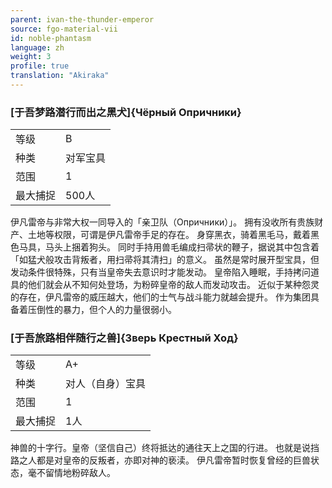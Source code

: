 ```yaml
---
parent: ivan-the-thunder-emperor
source: fgo-material-vii
id: noble-phantasm
language: zh
weight: 3
profile: true
translation: "Akiraka"
---
```


### [于吾梦路潜行而出之黑犬]{Чёрный Опричники}

<table>
  <tr><td>等级</td><td>B</td></tr>
  <tr><td>种类</td><td>对军宝具</td></tr>
  <tr><td>范围</td><td>1</td></tr>
  <tr><td>最大捕捉</td><td>500人</td></tr>
</table>

伊凡雷帝与非常大权一同导入的「亲卫队（Опричники）」。
拥有没收所有贵族财产、土地等权限，可谓是伊凡雷帝手足的存在。
身穿黑衣，骑着黑毛马，戴着黑色马具，马头上捆着狗头。
同时手持用兽毛编成扫帚状的鞭子，据说其中包含着「如猛犬般攻击背叛者，用扫帚将其清扫」的意义。
虽然是常时展开型宝具，但发动条件很特殊，只有当皇帝失去意识时才能发动。
皇帝陷入睡眠，手持拷问道具的他们就会从不知何处登场，为粉碎皇帝的敌人而发动攻击。
近似于某种怨灵的存在，伊凡雷帝的威压越大，他们的士气与战斗能力就越会提升。
作为集团具备着压倒性的暴力，但个人的力量很弱小。

### [于吾旅路相伴随行之兽]{Зверь Крестный Ход}

<table>
  <tr><td>等级</td><td>A+</td></tr>
  <tr><td>种类</td><td>对人（自身）宝具</td></tr>
  <tr><td>范围</td><td>1</td></tr>
  <tr><td>最大捕捉</td><td>1人</td></tr>
</table>

神兽的十字行。皇帝（坚信自己）终将抵达的通往天上之国的行进。
也就是说挡路之人都是对皇帝的反叛者，亦即对神的亵渎。
伊凡雷帝暂时恢复曾经的巨兽状态，毫不留情地粉碎敌人。
